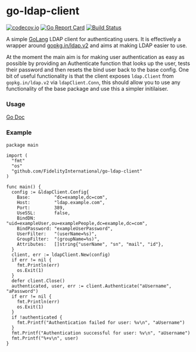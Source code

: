 # go-ldap-client

[![codecov.io](https://codecov.io/github/FidelityInternational/go-ldap-client/coverage.svg?branch=master)](https://codecov.io/github/FidelityInternational/go-ldap-client?branch=master)
[![Go Report Card](https://goreportcard.com/badge/github.com/FidelityInternational/go-ldap-client)](https://goreportcard.com/report/github.com/FidelityInternational/go-ldap-client) [![Build Status](https://travis-ci.org/FidelityInternational/go-ldap-client.svg?branch=master)](https://travis-ci.org/FidelityInternational/go-ldap-client)

A simple [GoLang](https://golang.org) LDAP client for authenticating users. It is effectively a wrapper around [gopkg.in/ldap.v2](https://github.com/go-ldap/ldap) and aims at making LDAP easier to use.

At the moment the main aim is for making user authentication as easy as possible by providing an Authenticate function that looks up the user, tests their password and then resets the bind user back to the base config. One bit of useful functionality is that the client exposes `ldap.Client` from `gopkg.in/ldap.v2` via `ldapClient.Conn`, this should allow you to use any functionality of the base package and use this a simpler initilaiser.

### Usage

[Go Doc](https://godoc.org/github.com/FidelityInternational/go-ldap-client)

### Example

```
package main

import (
  "fmt"
  "os"
  "github.com/FidelityInternational/go-ldap-client"
)

func main() {
  config := &ldapClient.Config{
    Base:         "dc=example,dc=com",
    Host:         "ldap.example.com",
    Port:         389,
    UseSSL:       false,
    BindDN:       "uid=exampleUser,ou=examplePeople,dc=example,dc=com",
    BindPassword: "exampleUserPassword",
    UserFilter:   "(userName=%s)",
    GroupFilter:  "(groupName=%s)",
    Attributes:   []string{"userName", "sn", "mail", "id"},
  }
  client, err := ldapClient.New(config)
  if err != nil {
    fmt.Println(err)
    os.Exit(1)
  }
  defer client.Close()
  authenticated, user, err := client.Authenticate("aUsername", "aPassword")
  if err != nil {
    fmt.Println(err)
    os.Exit(1)
  }
  if !authenticated {
    fmt.Printf("Authentication failed for user: %v\n", "aUsername")
  }
  fmt.Printf("Authentication successful for user: %v\n", "aUsername")
  fmt.Printf("%+v\n", user)
}
```
